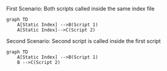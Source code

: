 First Scenario: Both scripts called inside the same index file
```mermaid
graph TD
    A[Static Index] -->B(Script 1)
    A[Static Index]-->C(Script 2)

```


Second Scenario: Second script is called inside the first script
```mermaid
graph TD
    A[Static Index] -->B(Script 1)
    B -->C(Script 2)

```